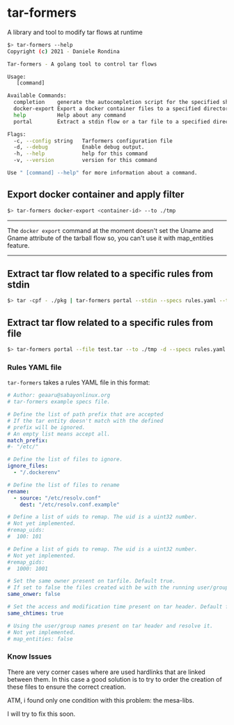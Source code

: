 # tar-formers
A library and tool to modify tar flows at runtime

```bash
$> tar-formers --help
Copyright (c) 2021 - Daniele Rondina

Tar-formers - A golang tool to control tar flows

Usage:
   [command]

Available Commands:
  completion    generate the autocompletion script for the specified shell
  docker-export Export a docker container files to a specified directory.
  help          Help about any command
  portal        Extract a stdin flow or a tar file to a specified directory.

Flags:
  -c, --config string   Tarformers configuration file
  -d, --debug           Enable debug output.
  -h, --help            help for this command
  -v, --version         version for this command

Use " [command] --help" for more information about a command.
```

## Export docker container and apply filter

```bash
$> tar-formers docker-export <container-id> --to ./tmp
```

***
The `docker export` command at the moment doesn't set the
Uname and Gname attribute of the tarball flow so, you
can't use it with map_entities feature.
***

## Extract tar flow related to a specific rules from stdin

```bash
$> tar -cpf - ./pkg | tar-formers portal --stdin --specs rules.yaml --to ./tmp
```

## Extract tar flow related to a specific rules from file

```bash
$> tar-formers portal --file test.tar --to ./tmp -d --specs rules.yaml
```

### Rules YAML file

`tar-formers` takes a rules YAML file in this format:

```yaml
# Author: geaaru@sabayonlinux.org
# tar-formers example specs file.

# Define the list of path prefix that are accepted
# If the tar entity doesn't match with the defined
# prefix will be ignored.
# An empty list means accept all.
match_prefix:
#- "/etc/"

# Define the list of files to ignore.
ignore_files:
  - "/.dockerenv"

# Define the list of files to rename
rename:
  - source: "/etc/resolv.conf"
    dest: "/etc/resolv.conf.example"

# Define a list of uids to remap. The uid is a uint32 number.
# Not yet implemented.
#remap_uids:
#  100: 101

# Define a list of gids to remap. The uid is a uint32 number.
# Not yet implemented.
#remap_gids:
#  1000: 1001

# Set the same owner present on tarfile. Default true.
# If set to false the files created with be with the running user/group.
same_onwer: false

# Set the access and modification time present on tar header. Default false.
same_chtimes: true

# Using the user/group names present on tar header and resolve it.
# Not yet implemented.
# map_entities: false

```

### Know Issues

There are very corner cases where are used hardlinks that are linked between them.
In this case a good solution is to try to order the creation of these files to
ensure the correct creation.

ATM, i found only one condition with this problem: the mesa-libs.

I will try to fix this soon.
